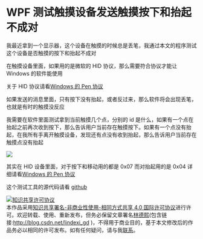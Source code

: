 
# WPF 测试触摸设备发送触摸按下和抬起不成对

我最近拿到一个显示器，这个设备在触摸的时候总是丢笔，我通过本文的程序测试这个设备是否触摸的按下和抬起不成对

<!--more-->


<!-- csdn -->

在触摸设备里面，如果用的是微软的 HID 协议，那么需要符合协议才能让 Windows 的软件能使用

关于 HID 协议请看[Windows 的 Pen 协议](https://blog.lindexi.com/post/Windows-%E7%9A%84-Pen-%E5%8D%8F%E8%AE%AE.html)

如果发送的消息里面，只有按下没有抬起，或者反过来，那么软件将会出现丢笔，也就是有时的触摸没反应

我需要在软件里面测试拿到当前触摸几个点，分别的 id 是什么，如果有一个点在抬起之前再次收到按下，那么告诉用户当前存在触摸按下。如果有一个点没有抬起，在我所有手离开触摸设备，发现还有点没有收到抬起，那么告诉用户当前存在触摸点没有抬起

<!-- ![](image/WPF 测试触摸设备发送触摸按下和抬起不成对/WPF 测试触摸设备发送触摸按下和抬起不成对0.png) -->

![](http://image.acmx.xyz/lindexi%2F201971585852994)

其实在 HID 设备里面，对于按下和移动用的都是 0x07 而对抬起用的是 0x04 详细请看[Windows 的 Pen 协议](https://blog.lindexi.com/post/Windows-%E7%9A%84-Pen-%E5%8D%8F%E8%AE%AE.html)

这个测试工具的源代码请看 [github](https://github.com/lindexi/lindexi_gd/tree/ab74e3f14597e48d71c7cf478e55211991748a0c/WhearernweaemKeefnca )





<a rel="license" href="http://creativecommons.org/licenses/by-nc-sa/4.0/"><img alt="知识共享许可协议" style="border-width:0" src="https://licensebuttons.net/l/by-nc-sa/4.0/88x31.png" /></a><br />本作品采用<a rel="license" href="http://creativecommons.org/licenses/by-nc-sa/4.0/">知识共享署名-非商业性使用-相同方式共享 4.0 国际许可协议</a>进行许可。欢迎转载、使用、重新发布，但务必保留文章署名[林德熙](http://blog.csdn.net/lindexi_gd)(包含链接:http://blog.csdn.net/lindexi_gd )，不得用于商业目的，基于本文修改后的作品务必以相同的许可发布。如有任何疑问，请与我[联系](mailto:lindexi_gd@163.com)。